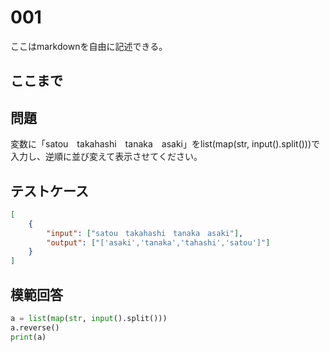 # 001

ここはmarkdownを自由に記述できる。

ここまで
---
## 問題

変数に「satou　takahashi　tanaka　asaki」をlist(map(str, input().split()))で入力し、逆順に並び変えて表示させてください。

## テストケース

```json
[
	{
		"input": ["satou　takahashi　tanaka　asaki"],
		"output": ["['asaki','tanaka','tahashi','satou']"]
  	}
]
```

## 模範回答
```python
a = list(map(str, input().split()))
a.reverse()
print(a)

```